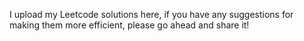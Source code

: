 I upload my Leetcode solutions here, if you have any suggestions for making them more efficient, please go ahead and share it!
